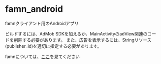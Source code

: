 famn_android
============

famnクライアント用のAndroidアプリ

ビルドするには、AdMob SDKを加えるか、MainActivityのadView関連のコードを削除する必要があります。
また、広告を表示するには、Stringリソース(publisher_id)を適切に指定する必要があります。

famnについては、[ここ](https://github.com/kazhida/famn)を見てください

